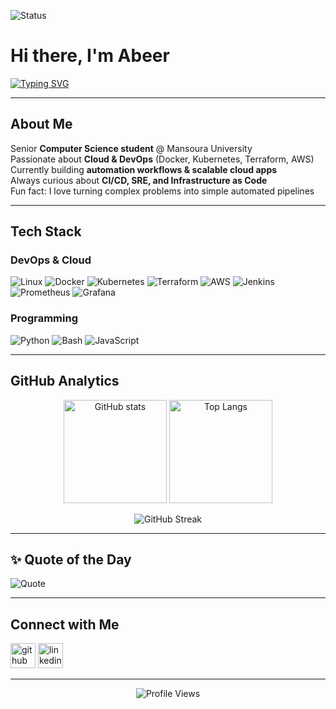 ![Status](https://img.shields.io/badge/Status-Building%20awesome%20things-success?style=flat-square&logo=github)

# Hi there, I'm Abeer   
[![Typing SVG](https://readme-typing-svg.herokuapp.com?size=28&duration=4000&color=F39C12&center=true&vCenter=true&width=600&lines=DevOps+Engineer;Cloud+Enthusiast;Open+Source+Contributor;Always+Learning+New+Things)](https://git.io/typing-svg)

---

##  About Me  
 Senior **Computer Science student** @ Mansoura University  
 Passionate about **Cloud & DevOps** (Docker, Kubernetes, Terraform, AWS)  
 Currently building **automation workflows & scalable cloud apps**  
 Always curious about **CI/CD, SRE, and Infrastructure as Code**  
 Fun fact: I love turning complex problems into simple automated pipelines   

---

##  Tech Stack

###  DevOps & Cloud  
![Linux](https://img.shields.io/badge/Linux-FCC624?style=for-the-badge&logo=linux&logoColor=black)
![Docker](https://img.shields.io/badge/Docker-2496ED?style=for-the-badge&logo=docker&logoColor=white)
![Kubernetes](https://img.shields.io/badge/Kubernetes-326CE5?style=for-the-badge&logo=kubernetes&logoColor=white)
![Terraform](https://img.shields.io/badge/Terraform-7B42BC?style=for-the-badge&logo=terraform&logoColor=white)
![AWS](https://img.shields.io/badge/AWS-232F3E?style=for-the-badge&logo=amazonaws&logoColor=FF9900)
![Jenkins](https://img.shields.io/badge/Jenkins-D24939?style=for-the-badge&logo=jenkins&logoColor=white)
![Prometheus](https://img.shields.io/badge/Prometheus-E6522C?style=for-the-badge&logo=prometheus&logoColor=white)
![Grafana](https://img.shields.io/badge/Grafana-F46800?style=for-the-badge&logo=grafana&logoColor=white)

###  Programming  
![Python](https://img.shields.io/badge/Python-3776AB?style=for-the-badge&logo=python&logoColor=white)
![Bash](https://img.shields.io/badge/Bash-4EAA25?style=for-the-badge&logo=gnubash&logoColor=white)
![JavaScript](https://img.shields.io/badge/JavaScript-F7DF1E?style=for-the-badge&logo=javascript&logoColor=black)

---

##  GitHub Analytics  

<p align="center">
  <img src="https://github-readme-stats.vercel.app/api?username=abeerseada&show_icons=true&theme=radical" alt="GitHub stats" height="165"/>
  <img src="https://github-readme-stats.vercel.app/api/top-langs/?username=abeerseada&layout=compact&theme=radical" alt="Top Langs" height="165"/>
</p>

<p align="center">
  <img src="https://github-readme-streak-stats.herokuapp.com/?user=abeerseada&theme=radical" alt="GitHub Streak" />
</p>

---

## ✨ Quote of the Day  
![Quote](https://quotes-github-readme.vercel.app/api?type=vertical&theme=tokyonight)

---

##  Connect with Me  
[<img src="https://cdn.jsdelivr.net/npm/simple-icons@3.0.1/icons/github.svg" alt="github" height="40">](https://github.com/abeerseada)
[<img src="https://cdn.jsdelivr.net/npm/simple-icons@3.0.1/icons/linkedin.svg" alt="linkedin" height="40">](https://www.linkedin.com/in/abeer-abd-elhameed/)  

---

<p align="center">  
  <img src="https://komarev.com/ghpvc/?username=abeerseada&label=Profile%20Views&color=blue&style=flat" alt="Profile Views"/>  
</p>
